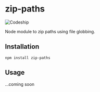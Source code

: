 # zip-paths

![Codeship](https://www.codeship.io/projects/2e303f70-3ed9-0131-d011-2edc1cbdfa84/status)

Node module to zip paths using file globbing.

## Installation

`npm install zip-paths`

## Usage

...coming soon